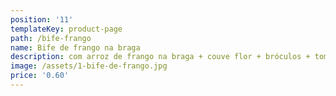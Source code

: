 ```yaml
---
position: '11'
templateKey: product-page
path: /bife-frango
name: Bife de frango na braga
description: com arroz de frango na braga + couve flor + bróculos + tomate
image: /assets/1-bife-de-frango.jpg
price: '0.60'
---
```


